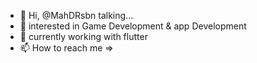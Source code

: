- 👋 Hi, @MahDRsbn talking...
- 👀 interested in Game Development & app Development 
- 🌱 currently working with flutter
- 📫 How to reach me => 

<!---
MahDRsbn/MahDRsbn is a ✨ special ✨ repository because its `README.md` (this file) appears on your GitHub profile.
You can click the Preview link to take a look at your changes.
--->
